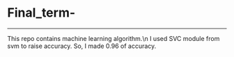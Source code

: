 # Final_term-
---
This repo contains machine learning algorithm.\n
I used SVC module from svm to raise accuracy.
So, I made 0.96 of accuracy. 
